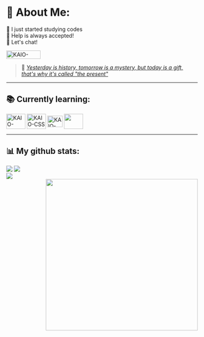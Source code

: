 



  
  <div>
<h1>🙊 About Me: </h1>
  <p>
  🔭 I just started studying codes <br>🤝 Help is always accepted!<br>💬 Let's chat!<br> 
    
  <a href="https://www.linkedin.com/in/kaio-mendes-6bb1a22b6/" target="_blank" rel="external"><img align="center" alt="KAIO-LINKEDIN" height="22,5" width="90" src="https://img.shields.io/badge/LinkedIn-0077B5?style=for-the-badge&logo=linkedin&logoColor=white"></a>
  </a>
    <blockquote>🌱 <em><a href="https://www.youtube.com/watch?v=HeOLas58buw" target="_blank" rel="external">Yesterday is history, tomorrow is a mystery, but today is a gift, that's why it's called "the present"</a></em></blockquote>
  </p>
    
  </div>

<hr>

<div> 
<h2>📚 Currently learning:</h2>

<img align="center" alt="KAIO-HTML" height="40" width="50" src="https://cdn.jsdelivr.net/gh/devicons/devicon@latest/icons/html5/html5-original-wordmark.svg">
  
<img align="center" alt="KAIO-CSS" height="40" width="50" src="https://cdn.jsdelivr.net/gh/devicons/devicon@latest/icons/css3/css3-original-wordmark.svg">

<img align="center" alt="KAIO-CSS" height="30" width="40" src="https://cdn.jsdelivr.net/gh/devicons/devicon@latest/icons/javascript/javascript-original.svg">

<img src="https://cdn.jsdelivr.net/gh/devicons/devicon@latest/icons/python/python-original.svg" align="center" width="50" height="40" />
          
  
</div>

<hr>
<h2>📊 My github stats:</h2>
<div>
  
  ![](https://github-readme-stats.vercel.app/api?username=kaiokrl&theme=prussian&hide_border=false&include_all_commits=true&count_private=true)
  ![](https://github-readme-streak-stats.herokuapp.com/?user=kaiokrl&theme=prussian&hide_border=false)<br>
  ![](https://github-readme-stats.vercel.app/api/top-langs/?username=kaiokrl&theme=prussian&hide_border=false&include_all_commits=true&count_private=true&layout=compact)<br>
  <img src="https://cdn.discordapp.com/attachments/861956515678388248/1231323750595694733/2e6b4537f03290cbdcf32566d34cd4db.gif?ex=66368a9b&is=6624159b&hm=1a240763f17fb3221d17d5d671a26dd4ea1233f741f061a0f0039d32a143d390&" align="right" width="400px">

</div>





